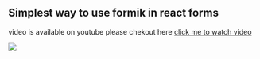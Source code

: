 ## Simplest way to use formik in react forms

video is available on youtube please chekout here [click me to watch video](https://www.youtube.com/watch?v=QIJfY9-EoCg)

<a href="https://www.buymeacoffee.com/sarfaraj"><img src="https://img.buymeacoffee.com/button-api/?text=Buy me a coffee&emoji=☕&slug=sarfaraj&button_colour=5F7FFF&font_colour=ffffff&font_family=Cookie&outline_colour=000000&coffee_colour=FFDD00" /></a>

